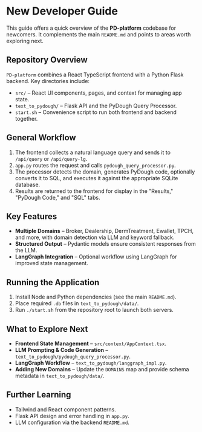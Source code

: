 # New Developer Guide

This guide offers a quick overview of the **PD-platform** codebase for newcomers.
It complements the main `README.md` and points to areas worth exploring next.

## Repository Overview

`PD-platform` combines a React TypeScript frontend with a Python Flask backend.
Key directories include:

- `src/` – React UI components, pages, and context for managing app state.
- `text_to_pydough/` – Flask API and the PyDough Query Processor.
- `start.sh` – Convenience script to run both frontend and backend together.

## General Workflow

1. The frontend collects a natural language query and sends it to `/api/query` or `/api/query-lg`.
2. `app.py` routes the request and calls `pydough_query_processor.py`.
3. The processor detects the domain, generates PyDough code, optionally converts it to SQL, and executes it against the appropriate SQLite database.
4. Results are returned to the frontend for display in the "Results," "PyDough Code," and "SQL" tabs.

## Key Features

- **Multiple Domains** – Broker, Dealership, DermTreatment, Ewallet, TPCH, and more, with domain detection via LLM and keyword fallback.
- **Structured Output** – Pydantic models ensure consistent responses from the LLM.
- **LangGraph Integration** – Optional workflow using LangGraph for improved state management.

## Running the Application

1. Install Node and Python dependencies (see the main `README.md`).
2. Place required `.db` files in `text_to_pydough/data/`.
3. Run `./start.sh` from the repository root to launch both servers.

## What to Explore Next

- **Frontend State Management** – `src/context/AppContext.tsx`.
- **LLM Prompting & Code Generation** – `text_to_pydough/pydough_query_processor.py`.
- **LangGraph Workflow** – `text_to_pydough/langgraph_impl.py`.
- **Adding New Domains** – Update the `DOMAINS` map and provide schema metadata in `text_to_pydough/data/`.

## Further Learning

- Tailwind and React component patterns.
- Flask API design and error handling in `app.py`.
- LLM configuration via the backend `README.md`.


